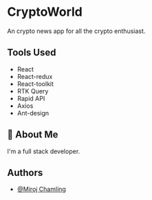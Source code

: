 # CryptoWorld

An crypto news app for all the crypto enthusiast.

## Tools Used

- React
- React-redux
- React-toolkit
- RTK Query
- Rapid API
- Axios
- Ant-design

## 🚀 About Me

I'm a full stack developer.

## Authors

- [@Miroj Chamling](https://github.com/Miroj-chamling)
